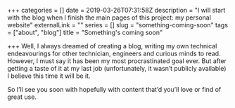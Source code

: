 +++
categories = []
date = 2019-03-26T07:31:58Z
description = "I will start with the blog when I finish the main pages of this project: my personal website"
externalLink = ""
series = []
slug = "something-coming-soon"
tags = ["about", "blog"]
title = "Something's coming soon"

+++
Well, I always dreamed of creating a blog, writing my own technical endeavourings for other technician, engineers and curious minds to read. However, I must say it has been my most procrastinated goal ever. But after getting a taste of it at my last job (unfortunately, it wasn’t publicly available) I believe this time it will be it.

So I’ll see you soon with hopefully with content that’d you’ll love or find of great use.